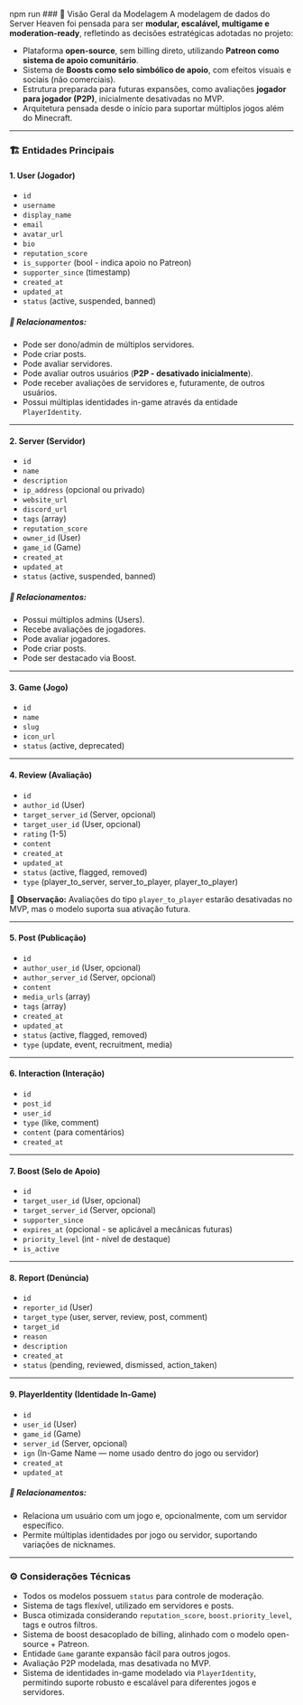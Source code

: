 npm run ### 🔗 Visão Geral da Modelagem
A modelagem de dados do Server Heaven foi pensada para ser **modular, escalável, multigame e moderation-ready**, refletindo as decisões estratégicas adotadas no projeto:

* Plataforma **open-source**, sem billing direto, utilizando **Patreon como sistema de apoio comunitário**.
* Sistema de **Boosts como selo simbólico de apoio**, com efeitos visuais e sociais (não comerciais).
* Estrutura preparada para futuras expansões, como avaliações **jogador para jogador (P2P)**, inicialmente desativadas no MVP.
* Arquitetura pensada desde o início para suportar múltiplos jogos além do Minecraft.

---

### 🏗️ Entidades Principais

#### 1. **User (Jogador)**

* `id`
* `username`
* `display_name`
* `email`
* `avatar_url`
* `bio`
* `reputation_score`
* `is_supporter` (bool - indica apoio no Patreon)
* `supporter_since` (timestamp)
* `created_at`
* `updated_at`
* `status` (active, suspended, banned)

##### 🔗 Relacionamentos:

* Pode ser dono/admin de múltiplos servidores.
* Pode criar posts.
* Pode avaliar servidores.
* Pode avaliar outros usuários (**P2P - desativado inicialmente**).
* Pode receber avaliações de servidores e, futuramente, de outros usuários.
* Possui múltiplas identidades in-game através da entidade `PlayerIdentity`.

---

#### 2. **Server (Servidor)**

* `id`
* `name`
* `description`
* `ip_address` (opcional ou privado)
* `website_url`
* `discord_url`
* `tags` (array)
* `reputation_score`
* `owner_id` (User)
* `game_id` (Game)
* `created_at`
* `updated_at`
* `status` (active, suspended, banned)

##### 🔗 Relacionamentos:

* Possui múltiplos admins (Users).
* Recebe avaliações de jogadores.
* Pode avaliar jogadores.
* Pode criar posts.
* Pode ser destacado via Boost.

---

#### 3. **Game (Jogo)**

* `id`
* `name`
* `slug`
* `icon_url`
* `status` (active, deprecated)

---

#### 4. **Review (Avaliação)**

* `id`
* `author_id` (User)
* `target_server_id` (Server, opcional)
* `target_user_id` (User, opcional)
* `rating` (1-5)
* `content`
* `created_at`
* `updated_at`
* `status` (active, flagged, removed)
* `type` (player\_to\_server, server\_to\_player, player\_to\_player)

🔸 **Observação:** Avaliações do tipo `player_to_player` estarão desativadas no MVP, mas o modelo suporta sua ativação futura.

---

#### 5. **Post (Publicação)**

* `id`
* `author_user_id` (User, opcional)
* `author_server_id` (Server, opcional)
* `content`
* `media_urls` (array)
* `tags` (array)
* `created_at`
* `updated_at`
* `status` (active, flagged, removed)
* `type` (update, event, recruitment, media)

---

#### 6. **Interaction (Interação)**

* `id`
* `post_id`
* `user_id`
* `type` (like, comment)
* `content` (para comentários)
* `created_at`

---

#### 7. **Boost (Selo de Apoio)**

* `id`
* `target_user_id` (User, opcional)
* `target_server_id` (Server, opcional)
* `supporter_since`
* `expires_at` (opcional - se aplicável a mecânicas futuras)
* `priority_level` (int - nível de destaque)
* `is_active`

---

#### 8. **Report (Denúncia)**

* `id`
* `reporter_id` (User)
* `target_type` (user, server, review, post, comment)
* `target_id`
* `reason`
* `description`
* `created_at`
* `status` (pending, reviewed, dismissed, action\_taken)

---

#### 9. **PlayerIdentity (Identidade In-Game)**

* `id`
* `user_id` (User)
* `game_id` (Game)
* `server_id` (Server, opcional)
* `ign` (In-Game Name — nome usado dentro do jogo ou servidor)
* `created_at`
* `updated_at`

##### 🔗 Relacionamentos:

* Relaciona um usuário com um jogo e, opcionalmente, com um servidor específico.
* Permite múltiplas identidades por jogo ou servidor, suportando variações de nicknames.

---

### ⚙️ Considerações Técnicas

* Todos os modelos possuem `status` para controle de moderação.
* Sistema de tags flexível, utilizado em servidores e posts.
* Busca otimizada considerando `reputation_score`, `boost.priority_level`, tags e outros filtros.
* Sistema de boost desacoplado de billing, alinhado com o modelo open-source + Patreon.
* Entidade `Game` garante expansão fácil para outros jogos.
* Avaliação P2P modelada, mas desativada no MVP.
* Sistema de identidades in-game modelado via `PlayerIdentity`, permitindo suporte robusto e escalável para diferentes jogos e servidores.
